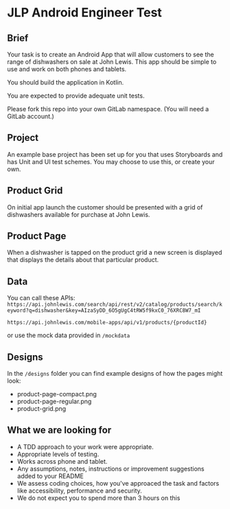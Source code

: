 # JLP Android Engineer Test

## Brief

Your task is to create an Android App that will allow customers to see the range of dishwashers on sale at John Lewis. This app should be simple to use and work on both phones and tablets.

You should build the application in Kotlin.

You are expected to provide adequate unit tests.

Please fork this repo into your own GitLab namespace. (You will need a GitLab account.)

## Project

An example base project has been set up for you that uses Storyboards and has Unit and UI test schemes. You may choose to use this, or create your own.

## Product Grid

On initial app launch the customer should be presented with a grid of dishwashers available for purchase at John Lewis.

## Product Page

When a dishwasher is tapped on the product grid a new screen is displayed that displays the details about that particular product.

## Data

You can call these APIs:
`https://api.johnlewis.com/search/api/rest/v2/catalog/products/search/keyword?q=dishwasher&key=AIzaSyDD_6O5gUgC4tRW5f9kxC0_76XRC8W7_mI`

`https://api.johnlewis.com/mobile-apps/api/v1/products/{productId}`

or use the mock data provided in `/mockdata`

## Designs

In the `/designs` folder you can find example designs of how the pages might look:

- product-page-compact.png
- product-page-regular.png
- product-grid.png

## What we are looking for

- A TDD approach to your work were appropriate.
- Appropriate levels of testing.
- Works across phone and tablet.
- Any assumptions, notes, instructions or improvement suggestions added to your README
- We assess coding choices, how you've approaced the task and factors like accessibility, performance and security.
- We do not expect you to spend more than 3 hours on this
